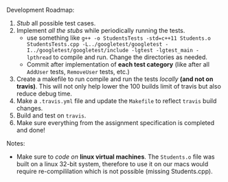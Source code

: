Development Roadmap:

1. _Stub_ all possible test cases.
2. Implement _all the stubs_ while periodically running the tests.
    + use something like `g++ -o StudentsTests -std=c++11 Students.o StudentsTests.cpp -L../googletest/googletest -I../googletest/googletest/include -lgtest -lgtest_main -lpthread` to compile and run. Change the directories as needed.
    + Commit after implementation of **each test category** (like after all `AddUser` tests, `RemoveUser` tests, etc.)
3. Create a makefile to run compile and run the tests _locally_ **(and not on travis)**. This will not only help lower the 100 builds limit of travis but also reduce debug time. 
4. Make a `.travis.yml` file and update the `Makefile` to reflect `travis` build changes.
5. Build and test on `travis`.
6. Make sure everything from the assignment specification is completed and done!

Notes:
- Make sure to _code on_ **linux virtual machines**. The `Students.o` file was built on a linux 32-bit system, therefore to use it on our macs would require re-compililation which is not possible (missing Students.cpp).
